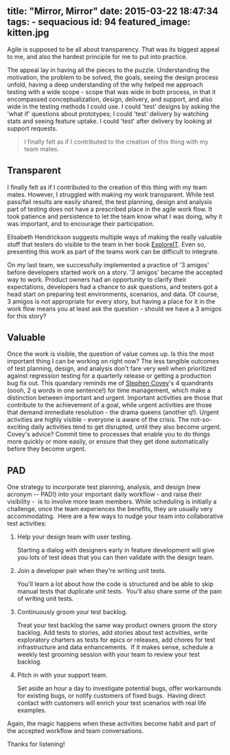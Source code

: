 title: "Mirror, Mirror"
date: 2015-03-22 18:47:34
tags:
	- sequacious
id: 94
featured_image: kitten.jpg
---

Agile is supposed to be all about transparency. That was its biggest appeal to me, and also the hardest principle for me to put into practice.

The appeal lay in having all the pieces to the puzzle. Understanding the motivation, the problem to be solved, the goals, seeing the design process unfold, having a deep understanding of the why helped me approach testing with a wide scope - scope that was wide in both process, in that it encompassed conceptualization, design, delivery, and support, and also wide in the testing methods I could use. I could 'test' designs by asking the 'what if' questions about prototypes; I could 'test' delivery by watching stats and seeing feature uptake. I could 'test' after delivery by looking at support requests.

> I finally felt as if I contributed to the creation of this thing with my team mates.

## Transparent
I finally felt as if I contributed to the creation of this thing with my team mates. However, I struggled with making my work transparent. While test pass/fail results are easily shared, the test planning, design and analysis part of testing does not have a prescribed place in the agile work flow. It took patience and persistence to let the team know what I was doing, why it was important, and to encourage their participation.

Elisabeth Hendrickson suggests multiple ways of making the really valuable stuff that testers do visible to the team in her book [ExploreIT](https://pragprog.com/book/ehxta/explore-it "ExploreIT"). Even so, presenting this work as part of the teams work can be difficult to integrate.

On my last team, we successfully implemented a practice of '3 amigos' before developers started work on a story. '3 amigos' became the accepted way to work. Product owners had an opportunity to clarify their expectations, developers had a chance to ask questions, and testers got a head start on preparing test environments, scenarios, and data. Of course, 3 amigos is not appropriate for every story, but having a place for it in the work flow means you at least ask the question - should we have a 3 amigos for this story?

## Valuable
Once the work is visible, the question of value comes up. Is this the most important thing I can be working on right now? The less tangible outcomes of test planning, design, and analysis don't fare very well when prioritized against regression testing for a quarterly release or getting a production bug fix out. This quandary reminds me of [Stephen Covey](http://en.wikipedia.org/wiki/Stephen_Covey "Stephen Covey")'s 4 quandrants (oooh, 2 q words in one sentence!) for time management, which make a distinction between important and urgent. Important activities are those that contribute to the achievement of a goal, while urgent activities are those that demand immediate resolution - the drama queens (another q!). Urgent activities are highly visible - everyone is aware of the crisis. The not-so-exciting daily activities tend to get disrupted, until they also become urgent. Covey's advice? Commit time to processes that enable you to do things more quickly or more easily, or ensure that they get done automatically before they become urgent.

## PAD
One strategy to incorporate test planning, analysis, and design (new acronym -- PAD!) into your important daily workflow - and raise their visibility -  is to involve more team members. While scheduling is initially a challenge, once the team experiences the benefits, they are usually very accommodating.  Here are a few ways to nudge your team into collaborative test activities:

1.  Help your design team with user testing.

	Starting a dialog with designers early in feature development will give you lots of test ideas that you can then validate with the design team.

2.  Join a developer pair when they're writing unit tests.

	You'll learn a lot about how the code is structured and be able to skip manual tests that duplicate unit tests.  You'll also share some of the pain of writing unit tests.

3.  Continuously groom your test backlog.

	 Treat your test backlog the same way product owners groom the story backlog. Add tests to stories, add stories about test activities, write exploratory charters as tests for epics or releases, add chores for test infrastructure and data enhancements.  If it makes sense, schedule a weekly test grooming session with your team to review your test backlog.

4.  Pitch in with your support team.

	Set aside an hour a day to investigate potential bugs, offer workarounds for existing bugs, or notify customers of fixed bugs.  Having direct contact with customers will enrich your test scenarios with real life examples.

Again, the magic happens when these activities become habit and part of the accepted workflow and team conversations.

Thanks for listening!

